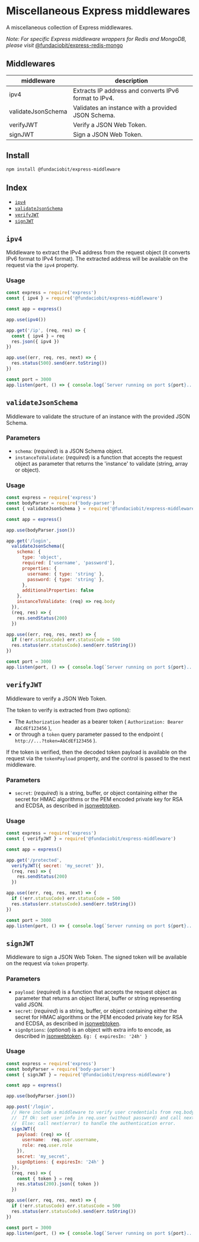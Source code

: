# Miscellaneous Express middlewares

A miscellaneous collection of Express middlewares.

*Note: For specific Express middleware wrappers for Redis and MongoDB, please visit* [@fundaciobit/express-redis-mongo](https://www.npmjs.com/package/@fundaciobit/express-redis-mongo)

## Middlewares

| middleware         | description                                           |
|--------------------|-------------------------------------------------------|
| ipv4               | Extracts IP address and converts IPv6 format to IPv4. |
| validateJsonSchema | Validates an instance with a provided JSON Schema.    |
| verifyJWT          | Verify a JSON Web Token.                              |
| signJWT            | Sign a JSON Web Token.                                |

## Install

```bash
npm install @fundaciobit/express-middleware
```

## Index

- [`ipv4`](#ipv4)
- [`validateJsonSchema`](#validatejsonschema)
- [`verifyJWT`](#verifyjwt)
- [`signJWT`](#signjwt)

## `ipv4`

Middleware to extract the IPv4 address from the request object (it converts IPv6 format to IPv4 format). The extracted address will be available on the request via the `ipv4` property.

### Usage

```js
const express = require('express')
const { ipv4 } = require('@fundaciobit/express-middleware')

const app = express()

app.use(ipv4())

app.get('/ip', (req, res) => {
  const { ipv4 } = req
  res.json({ ipv4 })
})

app.use((err, req, res, next) => {
  res.status(500).send(err.toString())
})

const port = 3000
app.listen(port, () => { console.log(`Server running on port ${port}...`) })

```

## `validateJsonSchema`

Middleware to validate the structure of an instance with the provided JSON Schema.

### Parameters

- `schema`: (*required*) is a JSON Schema object.
- `instanceToValidate`: (*required*) is a function that accepts the request object as parameter that returns the 'instance' to validate (string, array or object).

### Usage

```js
const express = require('express')
const bodyParser = require('body-parser')
const { validateJsonSchema } = require('@fundaciobit/express-middleware')

const app = express()

app.use(bodyParser.json())

app.get('/login',
  validateJsonSchema({
    schema: {
      type: 'object',
      required: ['username', 'password'],
      properties: {
        username: { type: 'string' },
        password: { type: 'string' },
      },
      additionalProperties: false
    },
    instanceToValidate: (req) => req.body
  }),
  (req, res) => {
    res.sendStatus(200)
  })

app.use((err, req, res, next) => {
  if (!err.statusCode) err.statusCode = 500
  res.status(err.statusCode).send(err.toString())
})

const port = 3000
app.listen(port, () => { console.log(`Server running on port ${port}...`) })

```

## `verifyJWT`

Middleware to verify a JSON Web Token.

The token to verify is extracted from (two options):

- The `Authorization` header as a bearer token ( `Authorization: Bearer AbCdEf123456` ),
- or through a `token` query parameter passed to the endpoint ( `http://...?token=AbCdEf123456` ).

If the token is verified, then the decoded token payload is available on the request via the `tokenPayload` property, and the control is passed to the next middleware.

### Parameters

- `secret`: (*required*) is a string, buffer, or object containing either the secret for HMAC algorithms or the PEM encoded private key for RSA and ECDSA, as described in [jsonwebtoken](https://www.npmjs.com/package/jsonwebtoken).

### Usage

```js
const express = require('express')
const { verifyJWT } = require('@fundaciobit/express-middleware')

const app = express()

app.get('/protected',
  verifyJWT({ secret: 'my_secret' }),
  (req, res) => {
    res.sendStatus(200)
  })

app.use((err, req, res, next) => {
  if (!err.statusCode) err.statusCode = 500
  res.status(err.statusCode).send(err.toString())
})

const port = 3000
app.listen(port, () => { console.log(`Server running on port ${port}...`) })

```

## `signJWT`

Middleware to sign a JSON Web Token. The signed token will be available on the request via `token` property.

### Parameters

- `payload`: (*required*) is a function that accepts the request object as parameter that returns an object literal, buffer or string representing valid JSON.
- `secret`: (*required*) is a string, buffer, or object containing either the secret for HMAC algorithms or the PEM encoded private key for RSA and ECDSA, as described in [jsonwebtoken](https://www.npmjs.com/package/jsonwebtoken).
- `signOptions`: (*optional*) is an object with extra info to encode, as described in [jsonwebtoken](https://www.npmjs.com/package/jsonwebtoken). `Eg: { expiresIn: '24h' }`

### Usage

```js
const express = require('express')
const bodyParser = require('body-parser')
const { signJWT } = require('@fundaciobit/express-middleware')

const app = express()

app.use(bodyParser.json())

app.post('/login',
  // Here include a middleware to verify user credentials from req.body:
  //  If Ok: set user info in req.user (without password) and call next().
  //  Else: call next(error) to handle the authentication error.
  signJWT({
    payload: (req) => ({
      username:  req.user.username,
      role: req.user.role
    }),
    secret: 'my_secret',
    signOptions: { expiresIn: '24h' }
  }),
  (req, res) => {
    const { token } = req
    res.status(200).json({ token })
  })

app.use((err, req, res, next) => {
  if (!err.statusCode) err.statusCode = 500
  res.status(err.statusCode).send(err.toString())
})

const port = 3000
app.listen(port, () => { console.log(`Server running on port ${port}...`) })

```
